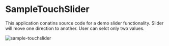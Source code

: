 #  SampleTouchSlider

This application conatins source code for a demo slider functionality. Slider will move one direction to another. User can selct only two values.

![sample-touchslider](https://user-images.githubusercontent.com/35481452/38269938-92071086-379f-11e8-8959-766b08b0c0cc.gif)


